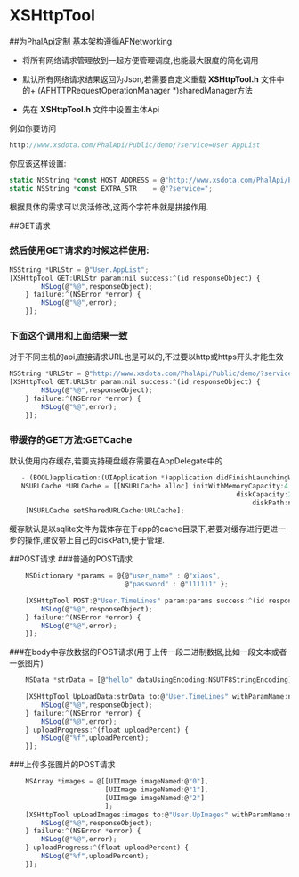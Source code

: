 # XSHttpTool
##为PhalApi定制 基本架构遵循AFNetworking 

* 将所有网络请求管理放到一起方便管理调度,也能最大限度的简化调用
* 默认所有网络请求结果返回为Json,若需要自定义重载 **XSHttpTool.h** 文件中的+ (AFHTTPRequestOperationManager *)sharedManager方法

* 先在 **XSHttpTool.h** 文件中设置主体Api  
	
例如你要访问
```javascript
http://www.xsdota.com/PhalApi/Public/demo/?service=User.AppList
```
	
你应该这样设置:
```javascript
static NSString *const HOST_ADDRESS = @"http://www.xsdota.com/PhalApi/Public/demo";
static NSString *const EXTRA_STR    = @"?service=";
```
根据具体的需求可以灵活修改,这两个字符串就是拼接作用.

##GET请求
### 然后使用GET请求的时候这样使用:
```javascript
NSString *URLStr = @"User.AppList";
[XSHttpTool GET:URLStr param:nil success:^(id responseObject) {
        NSLog(@"%@",responseObject);
    } failure:^(NSError *error) {
        NSLog(@"%@",error);
    }];
```   

###  下面这个调用和上面结果一致   
 对于不同主机的api,直接请求URL也是可以的,不过要以http或https开头才能生效
```javascript
NSString *URLStr = @"http://www.xsdota.com/PhalApi/Public/demo/?service=User.AppList";
[XSHttpTool GET:URLStr param:nil success:^(id responseObject) {
        NSLog(@"%@",responseObject);
    } failure:^(NSError *error) {
        NSLog(@"%@",error);
    }];   
```    
    
### 带缓存的GET方法:GETCache  
   默认使用内存缓存,若要支持硬盘缓存需要在AppDelegate中的
```javascript
   - (BOOL)application:(UIApplication *)application didFinishLaunchingWithOptions:(NSDictionary *)launchOptions方法中添加:
   NSURLCache *URLCache = [[NSURLCache alloc] initWithMemoryCapacity:4 * 1024 * 1024
                                                         diskCapacity:20 * 1024 * 1024
                                                             diskPath:nil];
    [NSURLCache setSharedURLCache:URLCache];
```
    
   缓存默认是以sqlite文件为载体存在于app的cache目录下,若要对缓存进行更进一步的操作,建议带上自己的diskPath,便于管理.
    
   
##POST请求
###普通的POST请求
```javascript
	NSDictionary *params = @{@"user_name" : @"xiaos",
                             @"password" : @"111111" };
                             
    [XSHttpTool POST:@"User.TimeLines" param:params success:^(id responseObject) {
        NSLog(@"%@",responseObject);
    } failure:^(NSError *error) {
        NSLog(@"%@",error);
    }];
```    
###在body中存放数据的POST请求(用于上传一段二进制数据,比如一段文本或者一张图片)
```javascript	
    NSData *strData = [@"hello" dataUsingEncoding:NSUTF8StringEncoding];
    
    [XSHttpTool UpLoadData:strData to:@"User.TimeLines" withParamName:nil fileName:@"file" mimeType:@"text/html" param:nil success:^(id responseObject) {
        NSLog(@"%@",responseObject);
    } failure:^(NSError *error) {
        NSLog(@"%@",error);
    } uploadProgress:^(float uploadPercent) {
        NSLog(@"%f",uploadPercent);
    }];
```

###上传多张图片的POST请求
```javascript   
    NSArray *images = @[[UIImage imageNamed:@"0"],
                        [UIImage imageNamed:@"1"],
                        [UIImage imageNamed:@"2"]
                        ];
    [XSHttpTool upLoadImages:images to:@"User.UpImages" withParamName:nil ratio:0.1f param:nil success:^(id responseObject) {
        NSLog(@"%@",responseObject);
    } failure:^(NSError *error) {
        NSLog(@"%@",error);
    } uploadProgress:^(float uploadPercent) {
        NSLog(@"%f",uploadPercent);
    }];
```


